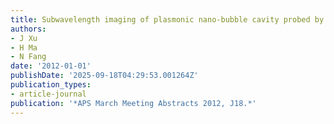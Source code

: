 ```yaml
---
title: Subwavelength imaging of plasmonic nano-bubble cavity probed by Cathodoluminescence
authors:
- J Xu
- H Ma
- N Fang
date: '2012-01-01'
publishDate: '2025-09-18T04:29:53.001264Z'
publication_types:
- article-journal
publication: '*APS March Meeting Abstracts 2012, J18.*'
---
```

